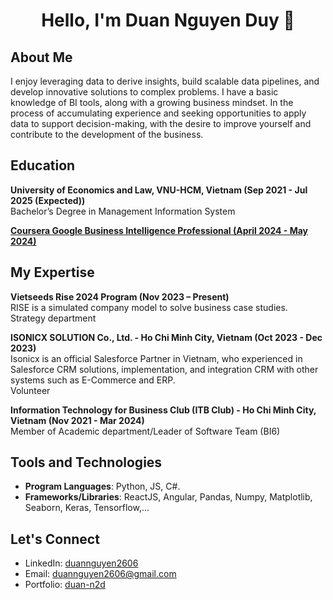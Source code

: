 <h1 align="center" color="blue">  Hello, I'm Duan Nguyen Duy 👋</h1>

<h2>About Me</h2> 
I enjoy leveraging data to derive insights, build scalable data pipelines, and develop innovative solutions to complex problems. I have a basic knowledge of BI tools, along with a growing business mindset. In the process of accumulating experience and seeking opportunities to apply data to support decision-making, with the desire to improve yourself and contribute to the development of the business.

<h2>Education</h2>

**University of Economics and Law, VNU-HCM, Vietnam (Sep 2021 - Jul 2025 (Expected))**
<br>Bachelor’s Degree in Management Information System
<br>

**[Coursera Google Business Intelligence Professional (April 2024 - May 2024)](https://coursera.org/share/b049321d82e58dbc2395ef1b6bdbd2a2)**

<h2>My Expertise</h2>

**Vietseeds Rise 2024 Program	(Nov 2023 – Present)**
<br>RISE is a simulated company model to solve business case studies.
<br>Strategy department
<br>

**ISONICX SOLUTION Co., Ltd. - Ho Chi Minh City, Vietnam	(Oct 2023 - Dec 2023)**
<br>Isonicx is an official Salesforce Partner in Vietnam, who experienced in Salesforce CRM solutions, implementation, and integration CRM with other systems such as E-Commerce and ERP.
<br>Volunteer
<br>

**Information Technology for Business Club (ITB Club) - Ho Chi Minh City, Vietnam	(Nov 2021 - Mar 2024)**
<br>Member of Academic department/Leader of Software Team (BI6)

## Tools and Technologies
- **Program Languages**: Python, JS, C#.
- **Frameworks/Libraries**: ReactJS, Angular, Pandas, Numpy, Matplotlib, Seaborn, Keras, Tensorflow,... 

## Let's Connect
- LinkedIn: [duannguyen2606](https://www.linkedin.com/in/duannguyen2606/)
- Email: [duannguyen2606@gmail.com](mailto:duannguyen2606@gmail.com)
- Portfolio: [duan-n2d](https://duan-n2d....github.io/)
